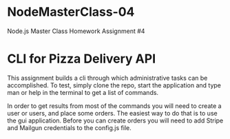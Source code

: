 # NodeMasterClass-04 #
Node.js Master Class Homework Assignment #4

# CLI for Pizza Delivery API #

This assignment builds a cli through which administrative tasks can be accomplished. To test, simply clone the repo, start the application and type man or help in the terminal to get a list of commands.

In order to get results from most of the commands you will need to create a user or users, and place some orders. The easiest way to do that is to use the gui application. Before you can create orders you will need to add Stripe and Mailgun credentials to the config.js file.
